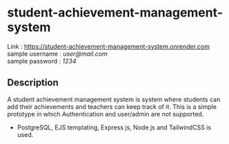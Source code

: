 # student-achievement-management-system
Link : https://student-achievement-management-system.onrender.com <br>
sample username : _user@mail.com_ <br>
sample password : _1234_

## Description
A student achievement management system is system where students can add their achievements and teachers can keep track of it. This is a simple prototype in which Authentication and user/admin are not supported.
- PostgreSQL, EJS templating, Express js, Node js and TailwindCSS is used.
